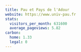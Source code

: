 ```yaml
---
title: Pau et Pays de l'Adour
website: https://www.univ-pau.fr
stats:
  visitors_per_month: 631600
  average_pageviews: 5.82
carbon:
  home: 1.33
  legal: 0
---
```

